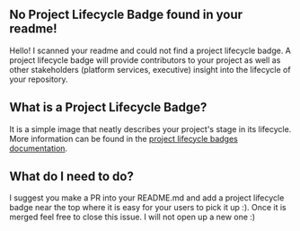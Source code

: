 ## No Project Lifecycle Badge found in your readme!
Hello! I scanned your readme and could not find a project lifecycle badge. A project lifecycle badge will provide contributors to your project as well as other stakeholders (platform services, executive) insight into the lifecycle of your repository.
## What is a Project Lifecycle Badge?
It is a simple image that neatly describes your project's stage in its lifecycle. More information can be found in the [project lifecycle badges documentation](https://github.com/bcgov/repomountie/blob/4b63ba6ddd20ab367e0eb6b3e01553195cd58b37/doc/lifecycle-badges.md).
## What do I need to do?
I suggest you make a PR into your README.md and add a project lifecycle badge near the top where it is easy for your users to pick it up :). Once it is merged feel free to close this issue. I will not open up a new one :)